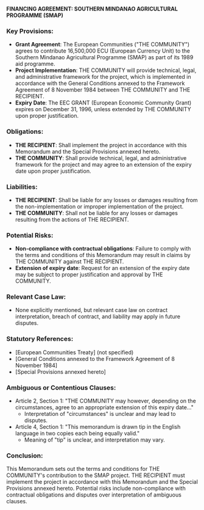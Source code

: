 **FINANCING AGREEMENT: SOUTHERN MINDANAO AGRICULTURAL PROGRAMME (SMAP)**

### Key Provisions:

* **Grant Agreement**: The European Communities ("THE COMMUNITY") agrees to contribute 16,500,000 ECU (European Currency Unit) to the Southern Mindanao Agricultural Programme (SMAP) as part of its 1989 aid programme.
* **Project Implementation**: THE COMMUNITY will provide technical, legal, and administrative framework for the project, which is implemented in accordance with the General Conditions annexed to the Framework Agreement of 8 November 1984 between THE COMMUNITY and THE RECIPIENT.
* **Expiry Date**: The EEC GRANT (European Economic Community Grant) expires on December 31, 1996, unless extended by THE COMMUNITY upon proper justification.

### Obligations:

* **THE RECIPIENT**: Shall implement the project in accordance with this Memorandum and the Special Provisions annexed hereto.
* **THE COMMUNITY**: Shall provide technical, legal, and administrative framework for the project and may agree to an extension of the expiry date upon proper justification.

### Liabilities:

* **THE RECIPIENT**: Shall be liable for any losses or damages resulting from the non-implementation or improper implementation of the project.
* **THE COMMUNITY**: Shall not be liable for any losses or damages resulting from the actions of THE RECIPIENT.

### Potential Risks:

* **Non-compliance with contractual obligations**: Failure to comply with the terms and conditions of this Memorandum may result in claims by THE COMMUNITY against THE RECIPIENT.
* **Extension of expiry date**: Request for an extension of the expiry date may be subject to proper justification and approval by THE COMMUNITY.

### Relevant Case Law:

* None explicitly mentioned, but relevant case law on contract interpretation, breach of contract, and liability may apply in future disputes.

### Statutory References:

* [European Communities Treaty] (not specified)
* [General Conditions annexed to the Framework Agreement of 8 November 1984]
* [Special Provisions annexed hereto]

### Ambiguous or Contentious Clauses:

* Article 2, Section 1: "THE COMMUNITY may however, depending on the circumstances, agree to an appropriate extension of this expiry date..."
	+ Interpretation of "circumstances" is unclear and may lead to disputes.
* Article 4, Section 1: "This memorandum is drawn tip in the English language in two copies each being equally valid."
	+ Meaning of "tip" is unclear, and interpretation may vary.

### Conclusion:

This Memorandum sets out the terms and conditions for THE COMMUNITY's contribution to the SMAP project. THE RECIPIENT must implement the project in accordance with this Memorandum and the Special Provisions annexed hereto. Potential risks include non-compliance with contractual obligations and disputes over interpretation of ambiguous clauses.